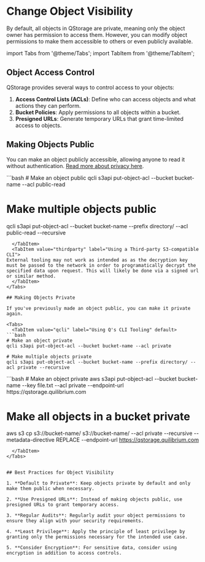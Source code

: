 # Change Object Visibility

By default, all objects in QStorage are private, meaning only the object owner has permission to access them. However, you can modify object permissions to make them accessible to others or even publicly available.

import Tabs from '@theme/Tabs';
import TabItem from '@theme/TabItem';

## Object Access Control

QStorage provides several ways to control access to your objects:

1. **Access Control Lists (ACLs)**: Define who can access objects and what actions they can perform.
2. **Bucket Policies**: Apply permissions to all objects within a bucket.
3. **Presigned URLs**: Generate temporary URLs that grant time-limited access to objects.

## Making Objects Public

You can make an object publicly accessible, allowing anyone to read it without authentication. [Read more about privacy here](docs/api/q-storage/user-manual/privacy).

<Tabs>
  <TabItem value="qcli" label="Using Q's CLI Tooling" default>
```bash
# Make an object public
qcli s3api put-object-acl --bucket bucket-name --acl public-read

# Make multiple objects public
qcli s3api put-object-acl --bucket bucket-name --prefix directory/ --acl public-read --recursive
```
  </TabItem>
  <TabItem value="thirdparty" label="Using a Third-party S3-compatible CLI">
External tooling may not work as intended as as the decryption key must be passed to the network in order to programatically decrypt the specified data upon request. This will likely be done via a signed url or similar method.
  </TabItem>
</Tabs>

## Making Objects Private

If you've previously made an object public, you can make it private again.

<Tabs>
  <TabItem value="qcli" label="Using Q's CLI Tooling" default>
```bash
# Make an object private
qcli s3api put-object-acl --bucket bucket-name --acl private

# Make multiple objects private
qcli s3api put-object-acl --bucket bucket-name --prefix directory/ --acl private --recursive
```
  </TabItem>
  <TabItem value="thirdparty" label="Using a Third-party S3-compatible CLI">
```bash
# Make an object private
aws s3api put-object-acl --bucket bucket-name --key file.txt --acl private --endpoint-url https://qstorage.quilibrium.com

# Make all objects in a bucket private
aws s3 cp s3://bucket-name/ s3://bucket-name/ --acl private --recursive --metadata-directive REPLACE --endpoint-url https://qstorage.quilibrium.com
```
  </TabItem>
</Tabs>


## Best Practices for Object Visibility

1. **Default to Private**: Keep objects private by default and only make them public when necessary.

2. **Use Presigned URLs**: Instead of making objects public, use presigned URLs to grant temporary access.

3. **Regular Audits**: Regularly audit your object permissions to ensure they align with your security requirements.

4. **Least Privilege**: Apply the principle of least privilege by granting only the permissions necessary for the intended use case.

5. **Consider Encryption**: For sensitive data, consider using encryption in addition to access controls.